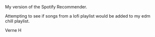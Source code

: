 My version of the Spotify Recommender.

Attempting to see if songs from a lofi playlist would be added to my edm chill playlist.

Verne H
